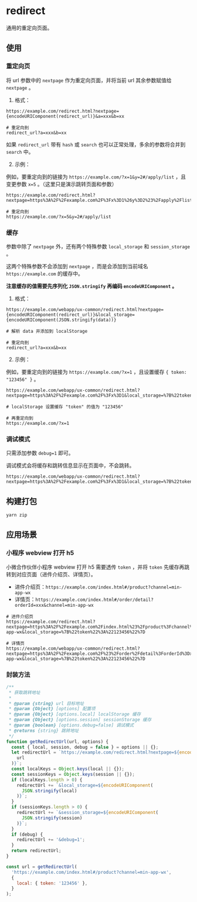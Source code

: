 # redirect

通用的重定向页面。

## 使用

### 重定向页

将 url 参数中的 `nextpage` 作为重定向页面，并将当前 url 其余参数赋值给 `nextpage` 。

1. 格式：

```text
https://example.com/redirect.html?nextpage={encodeURIComponent(redirect_url)}&a=xxx&b=xx

# 重定向到
redirect_url?a=xxx&b=xx
```

如果 `redirect_url` 带有 `hash` 或 `search` 也可以正常处理，多余的参数将合并到 `search` 中。

2. 示例：

例如，要重定向到的链接为 `https://example.com/?x=1&y=2#/apply/list` ，且变更参数 `x=5` 。（这里只是演示跳转页面和参数）

```text
https://example.com/redirect.html?nextpage=https%3A%2F%2Fexample.com%2F%3Fx%3D1%26y%3D2%23%2Fapply%2Flist&x=5

# 重定向到
https://example.com/?x=5&y=2#/apply/list
```

### 缓存

参数中除了 `nextpage` 外，还有两个特殊参数 `local_storage` 和 `session_storage` 。

这两个特殊参数不会添加到 `nextpage` ，而是会添加到当前域名 `https://example.com` 的缓存中。

**注意缓存的值需要先序列化 `JSON.stringify` 再编码 `encodeURIComponent` 。**

1. 格式：

```text
https://example.com/webapp/ux-common/redirect.html?nextpage={encodeURIComponent(redirect_url)}&local_storage={encodeURIComponent(JSON.stringify(data))}

# 解析 data 并添加到 localStorage

# 重定向到
redirect_url?a=xxx&b=xx
```

2. 示例：

例如，要重定向到的链接为 `https://example.com/?x=1` ，且设置缓存 `{ token: "123456" }` 。

```text
https://example.com/webapp/ux-common/redirect.html?nextpage=https%3A%2F%2Fexample.com%2F%3Fx%3D1&local_storage=%7B%22token%22%3A%22123456%22%7D

# localStorage 设置缓存 "token" 的值为 "123456"

# 再重定向到
https://example.com/?x=1
```

### 调试模式

只需添加参数 `debug=1` 即可。

调试模式会将缓存和跳转信息显示在页面中，不会跳转。

```text
https://example.com/webapp/ux-common/redirect.html?nextpage=https%3A%2F%2Fexample.com%2F%3Fx%3D1&local_storage=%7B%22token%22%3A%22123456%22%7D&debug=1
```

## 构建打包

```bash
yarn zip
```

## 应用场景

### 小程序 webview 打开 h5

小微合作伙伴小程序 webview 打开 h5 需要透传 `token` ，并将 `token` 先缓存再跳转到对应页面（进件介绍页、详情页）。

- 进件介绍页：`https://example.com/index.html#/product?channel=min-app-wx`
- 详情页：`https://example.com/index.html#/order/detail?orderId=xxx&channel=min-app-wx`

```text
# 进件介绍页
https://example.com/redirect.html?nextpage=https%3A%2F%2Fexample.com%2Findex.html%23%2Fproduct%3Fchannel%3Dmin-app-wx&local_storage=%7B%22token%22%3A%22123456%22%7D

# 详情页
https://example.com/webapp/ux-common/redirect.html?nextpage=https%3A%2F%2Fexample.com%2F%23%2Forder%2Fdetail%3ForderId%3Dxxx%26channel%3Dmin-app-wx&local_storage=%7B%22token%22%3A%22123456%22%7D
```

### 封装方法

```javascript
/**
 * 获取跳转地址
 *
 * @param {string} url 目标地址
 * @param {Object} [options] 配置项
 * @param {Object} [options.local] localStorage 缓存
 * @param {Object} [options.session] sessionStorage 缓存
 * @param {boolean} [options.debug=false] 调试模式
 * @returns {string} 跳转地址
 */
function getRedirectUrl(url, options) {
  const { local, session, debug = false } = options || {};
  let redirectUrl = `https://example.com/redirect.html?nextpage=${encodeURIComponent(
    url
  )}`;
  const localKeys = Object.keys(local || {});
  const sessionKeys = Object.keys(session || {});
  if (localKeys.length > 0) {
    redirectUrl += `&local_storage=${encodeURIComponent(
      JSON.stringify(local)
    )}`;
  }
  if (sessionKeys.length > 0) {
    redirectUrl += `&session_storage=${encodeURIComponent(
      JSON.stringify(session)
    )}`;
  }
  if (debug) {
    redirectUrl += '&debug=1';
  }
  return redirectUrl;
}

const url = getRedirectUrl(
  'https://example.com/index.html#/product?channel=min-app-wx',
  {
    local: { token: '123456' },
  }
);
```
